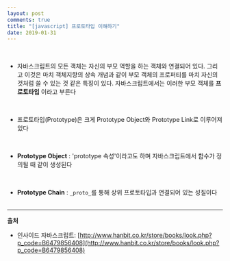 ```yaml
---
layout: post
comments: true
title: "[javascript] 프로토타입 이해하기"
date: 2019-01-31
--- 
```

<br/>

* 자바스크립트의 모든 객체는 자신의 부모 역할을 하는 객체와 연결되어 있다. 그리고 이것은 마치 객체지향의 상속 개념과 같이 부모 객체의 프로퍼티를
마치 자신의 것처럼 쓸 수 있는 것 같은 특징이 있다. 자바스크립트에서는 이러한 부모 객체를 **프로토타입** 이라고 부른다
<br/>

* 프로토타입(Prototype)은 크게 Prototype Object와 Prototype Link로 이루어져 있다
<br/>

* **Prototype Object** : 'prototype 속성'이라고도 하며 자바스크립트에서 함수가 정의될 때 같이 생성된다 
<br/>

* **Prototype Chain** : ```_proto_```를 통해 상위 프로토타입과 연결되어 있는 성질이다
<br/><br/>

<hr/>

<strong>출처</strong>
* 인사이드 자바스크립트: [http://www.hanbit.co.kr/store/books/look.php?p_code=B6479856408](http://www.hanbit.co.kr/store/books/look.php?p_code=B6479856408)
<br/><br/>

  


